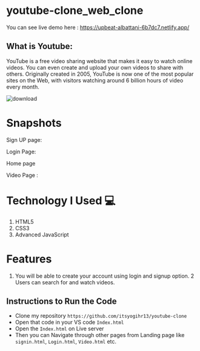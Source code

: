 # youtube-clone_web_clone
You can see live demo here : https://upbeat-albattani-6b7dc7.netlify.app/

## What is Youtube:
YouTube is a free video sharing website that makes it easy to watch online videos. You can even create and upload your own videos to share with others. Originally created in 2005, YouTube is now one of the most popular sites on the Web, with visitors watching around 6 billion hours of video every month.


![download](https://user-images.githubusercontent.com/95956384/159520668-a06be7d1-37da-462f-8dba-3719d765f1a8.png)


# Snapshots
 Sign UP page:
<!--  ![image](https://user-images.githubusercontent.com/95956384/159521534-4bb74c95-8d6d-4a68-a6e7-c3c585ea8c62.png) -->
 
 Login Page:
<!--  ![image](https://user-images.githubusercontent.com/95956384/159521675-507336e9-3c57-4112-9170-7864c805f4a9.png) -->


 Home page
<!-- ![image](https://user-images.githubusercontent.com/95956384/159521330-4ea5f84b-fab4-402b-a8de-b909016986bb.png) -->

Video Page :
<!-- ![image](https://user-images.githubusercontent.com/95956384/159521921-78f228d9-040e-46f8-bf80-d69abe97d509.png) -->



# Technology I Used :computer: 
1. HTML5
2. CSS3
3. Advanced JavaScript

# Features
1. You will be able to create your account using login and signup option.
2  Users can search for and watch videos.



## Instructions to Run the Code 

- Clone my repository `https://github.com/itsyogihr13/youtube-clone`
- Open that code in your VS code `Index.html`
- Open the `Index.html` on Live server
- Then you can Navigate through other pages from Landing page like `signin.html`, `Login.html`, `Video.html` etc.

